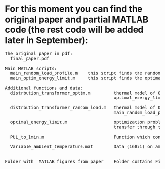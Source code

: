 # For this moment you can find the original paper and partial MATLAB code (the rest code will be added later in September): 
<pre>
The original paper in pdf:  
  final_paper.pdf

Main MATLAB scripts:
  main_random_load_profile.m    this script finds the random loading profile of transformer causing the normal ageing. In the  paper, Figure 1 shows three random                                       loading profile generated with this script 
  main_optim_energy_limit.m     this script finds the optimal loadings profile maximizing the energy transfer through transformer (for 1 day and 7 days). In the paper                                 these results are shown in Figure 4

Additional functions and data:  
  distrbution_transformer_optim.m         thermal model of ONAN distrbution transformer in accordance with IEC 60076-7. This function is called in 
                                          optimal_energy_limit.m and in main_optim_energy_limit.m. 
  
  distrbution_transformer_random_load.m   thermal model of ONAN distrbution transformer in accordance with IEC 60076-7. This function is called in    
                                          main_random_load_profile.m        
  
  optimal_energy_limit.m                  optimization problem formulated in MATLAB (Problem-based formulation) whose objective function is maximization of energy 
                                          transfer through transformer. Constraints: Hot spot temperature<=120 degC; Top-oil temperature<=105 degC and Ageing<=1 pu
  
  PUL_to_1min.m                           Function which converts hour data into 1-min resolution
  
  Variable_ambient_temperature.mat        Data (168x1) on ambient temperature during 1 week
  
  
Folder with  MATLAB figures from paper    Folder contains Figure 3, Figure 4 and Figure 8 from the paper

</pre>
